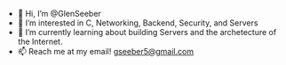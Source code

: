 - 👋 Hi, I’m @GlenSeeber
- 👀 I’m interested in C, Networking, Backend, Security, and Servers
- 🌱 I’m currently learning about building Servers and the archetecture of the Internet.
- 📫 Reach me at my email! gseeber5@gmail.com

<!---
GlenSeeber/GlenSeeber is a ✨ special ✨ repository because its `README.md` (this file) appears on your GitHub profile.
You can click the Preview link to take a look at your changes.
--->
